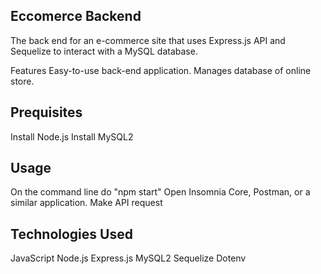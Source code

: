 ## Eccomerce Backend 
The back end for an e-commerce site that uses Express.js API and Sequelize to interact with a MySQL database.


Features
Easy-to-use back-end application.
Manages database of online store.

## Prequisites
Install Node.js
Install MySQL2

## Usage
On the command line do "npm start"
Open Insomnia Core, Postman, or a similar application.
Make API request

## Technologies Used
JavaScript
Node.js
Express.js
MySQL2
Sequelize
Dotenv
